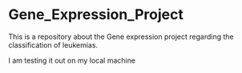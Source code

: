 # Gene_Expression_Project
This is a repository about the Gene expression project regarding the classification of leukemias.

I am testing it out on my local machine
